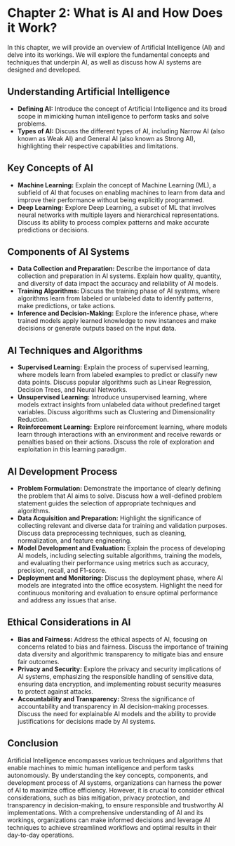 Chapter 2: What is AI and How Does it Work?
===========================================

In this chapter, we will provide an overview of Artificial Intelligence (AI) and delve into its workings. We will explore the fundamental concepts and techniques that underpin AI, as well as discuss how AI systems are designed and developed.

Understanding Artificial Intelligence
-------------------------------------

* **Defining AI:** Introduce the concept of Artificial Intelligence and its broad scope in mimicking human intelligence to perform tasks and solve problems.
* **Types of AI:** Discuss the different types of AI, including Narrow AI (also known as Weak AI) and General AI (also known as Strong AI), highlighting their respective capabilities and limitations.

Key Concepts of AI
------------------

* **Machine Learning:** Explain the concept of Machine Learning (ML), a subfield of AI that focuses on enabling machines to learn from data and improve their performance without being explicitly programmed.
* **Deep Learning:** Explore Deep Learning, a subset of ML that involves neural networks with multiple layers and hierarchical representations. Discuss its ability to process complex patterns and make accurate predictions or decisions.

Components of AI Systems
------------------------

* **Data Collection and Preparation:** Describe the importance of data collection and preparation in AI systems. Explain how quality, quantity, and diversity of data impact the accuracy and reliability of AI models.
* **Training Algorithms:** Discuss the training phase of AI systems, where algorithms learn from labeled or unlabeled data to identify patterns, make predictions, or take actions.
* **Inference and Decision-Making:** Explore the inference phase, where trained models apply learned knowledge to new instances and make decisions or generate outputs based on the input data.

AI Techniques and Algorithms
----------------------------

* **Supervised Learning:** Explain the process of supervised learning, where models learn from labeled examples to predict or classify new data points. Discuss popular algorithms such as Linear Regression, Decision Trees, and Neural Networks.
* **Unsupervised Learning:** Introduce unsupervised learning, where models extract insights from unlabeled data without predefined target variables. Discuss algorithms such as Clustering and Dimensionality Reduction.
* **Reinforcement Learning:** Explore reinforcement learning, where models learn through interactions with an environment and receive rewards or penalties based on their actions. Discuss the role of exploration and exploitation in this learning paradigm.

AI Development Process
----------------------

* **Problem Formulation:** Demonstrate the importance of clearly defining the problem that AI aims to solve. Discuss how a well-defined problem statement guides the selection of appropriate techniques and algorithms.
* **Data Acquisition and Preparation:** Highlight the significance of collecting relevant and diverse data for training and validation purposes. Discuss data preprocessing techniques, such as cleaning, normalization, and feature engineering.
* **Model Development and Evaluation:** Explain the process of developing AI models, including selecting suitable algorithms, training the models, and evaluating their performance using metrics such as accuracy, precision, recall, and F1-score.
* **Deployment and Monitoring:** Discuss the deployment phase, where AI models are integrated into the office ecosystem. Highlight the need for continuous monitoring and evaluation to ensure optimal performance and address any issues that arise.

Ethical Considerations in AI
----------------------------

* **Bias and Fairness:** Address the ethical aspects of AI, focusing on concerns related to bias and fairness. Discuss the importance of training data diversity and algorithmic transparency to mitigate bias and ensure fair outcomes.
* **Privacy and Security:** Explore the privacy and security implications of AI systems, emphasizing the responsible handling of sensitive data, ensuring data encryption, and implementing robust security measures to protect against attacks.
* **Accountability and Transparency:** Stress the significance of accountability and transparency in AI decision-making processes. Discuss the need for explainable AI models and the ability to provide justifications for decisions made by AI systems.

Conclusion
----------

Artificial Intelligence encompasses various techniques and algorithms that enable machines to mimic human intelligence and perform tasks autonomously. By understanding the key concepts, components, and development process of AI systems, organizations can harness the power of AI to maximize office efficiency. However, it is crucial to consider ethical considerations, such as bias mitigation, privacy protection, and transparency in decision-making, to ensure responsible and trustworthy AI implementations. With a comprehensive understanding of AI and its workings, organizations can make informed decisions and leverage AI techniques to achieve streamlined workflows and optimal results in their day-to-day operations.
